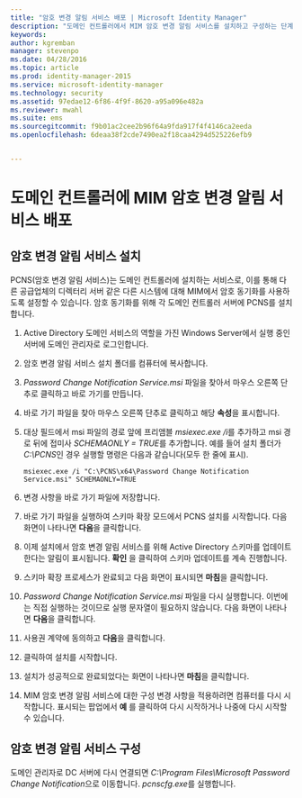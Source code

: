 ```yaml
---
title: "암호 변경 알림 서비스 배포 | Microsoft Identity Manager"
description: "도메인 컨트롤러에서 MIM 암호 변경 알림 서비스를 설치하고 구성하는 단계를 알아봅니다."
keywords: 
author: kgremban
manager: stevenpo
ms.date: 04/28/2016
ms.topic: article
ms.prod: identity-manager-2015
ms.service: microsoft-identity-manager
ms.technology: security
ms.assetid: 97edae12-6f86-4f9f-8620-a95a096e482a
ms.reviewer: mwahl
ms.suite: ems
ms.sourcegitcommit: f9b01ac2cee2b96f64a9fda917f4f4146ca2eeda
ms.openlocfilehash: 6deaa38f2cde7490ea2f18caa4294d525226efb9


---
```


# 도메인 컨트롤러에 MIM 암호 변경 알림 서비스 배포

## 암호 변경 알림 서비스 설치
PCNS(암호 변경 알림 서비스)는 도메인 컨트롤러에 설치하는 서비스로, 이를 통해 다른 공급업체의 디렉터리 서버 같은 다른 시스템에 대해 MIM에서 암호 동기화를 사용하도록 설정할 수 있습니다. 암호 동기화를 위해 각 도메인 컨트롤러 서버에 PCNS를 설치합니다.

1.  Active Directory 도메인 서비스의 역할을 가진 Windows Server에서 실행 중인 서버에 도메인 관리자로 로그인합니다.

2.  암호 변경 알림 서비스 설치 폴더를 컴퓨터에 복사합니다.

3.  *Password Change Notification Service.msi* 파일을 찾아서 마우스 오른쪽 단추로 클릭하고 바로 가기를 만듭니다.

4.  바로 가기 파일을 찾아 마우스 오른쪽 단추로 클릭하고 해당 **속성**을 표시합니다.

5.  대상 필드에서 msi 파일의 경로 앞에 프리앰블 *msiexec.exe /i*를 추가하고 msi 경로 뒤에 접미사 *SCHEMAONLY = TRUE*를 추가합니다. 예를 들어 설치 폴더가 *C:\PCNS*인 경우 실행할 명령은 다음과 같습니다(모두 한 줄에 표시).

    ```
    msiexec.exe /i "C:\PCNS\x64\Password Change Notification Service.msi" SCHEMAONLY=TRUE
    ```

6.  변경 사항을 바로 가기 파일에 저장합니다.

7.  바로 가기 파일을 실행하여 스키마 확장 모드에서 PCNS 설치를 시작합니다. 다음 화면이 나타나면 **다음**을 클릭합니다.

8.  이제 설치에서 암호 변경 알림 서비스를 위해 Active Directory 스키마를 업데이트한다는 알림이 표시됩니다. **확인** 을 클릭하여 스키마 업데이트를 계속 진행합니다.

9. 스키마 확장 프로세스가 완료되고 다음 화면이 표시되면 **마침**을 클릭합니다.

10. *Password Change Notification Service.msi* 파일을 다시 실행합니다. 이번에는 직접 실행하는 것이므로 실행 문자열이 필요하지 않습니다.  다음 화면이 나타나면 **다음**을 클릭합니다.

11. 사용권 계약에 동의하고 **다음**을 클릭합니다.

12. 클릭하여 설치를 시작합니다.

13. 설치가 성공적으로 완료되었다는 화면이 나타나면 **마침**을 클릭합니다.

14. MIM 암호 변경 알림 서비스에 대한 구성 변경 사항을 적용하려면 컴퓨터를 다시 시작합니다. 표시되는 팝업에서 **예** 를 클릭하여 다시 시작하거나 나중에 다시 시작할 수 있습니다.

## 암호 변경 알림 서비스 구성
도메인 관리자로 DC 서버에 다시 연결되면 *C:\Program Files\Microsoft Password Change Notification*으로 이동합니다. *pcnscfg.exe*를 실행합니다.



<!--HONumber=Apr16_HO2-->


